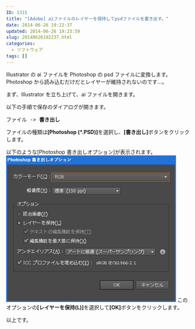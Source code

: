 ```yaml
---
ID: 1315
title: "[Adobe] aiファイルのレイヤーを保持してpsdファイルを書き出す。"
date: 2014-06-26 19:22:37
updated: 2014-06-26 19:23:59
slug: 20140626192237.html
categories:
  - ソフトウェア
tags: []
---
```


Illustrator の ai ファイルを Photoshop の psd ファイルに変換します。
Photoshop から読み込むだけだとレイヤーが維持されないのです…。

<!--more-->

まず、Illustrator を立ち上げて、ai ファイルを開きます。

以下の手順で保存のダイアログが開きます。

<pre>ファイル -> <b>書き出し</b></pre>

ファイルの種類は<b>[Photoshop (*.PSD)]</b>を選択し、<b>[書き出し]</b>ボタンをクリックします。

以下のような[Photoshop 書き出しオプション]が表示されます。
<img alt="Photoshop 書き出しオプション" src="/images/Photoshop-Write-Option.png">
このオプションの<b>[レイヤーを保持(L)]</b>を選択して<b>[OK]</b>ボタンをクリックします。

以上です。
